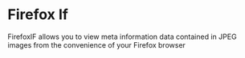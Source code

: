 # Firefox If
FirefoxIF allows you to view meta information data contained in JPEG images from the convenience of your Firefox browser
